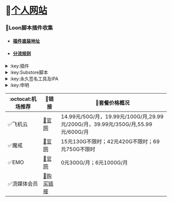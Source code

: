 # 🔔[个人网站](https://whatshub.top)
### :balloon:Loon脚本插件收集  
* #### [插件直装地址](https://whatshub.top/loon)
* #### [分流规则](https://whatshub.top/rule)
<details>
   <summary>:key:插件</summary>   

|:octocat:插件|:link:链接|:pushpin:操作说明|
|--|--|--|
|:white_check_mark:4in1|[:link:链接地址](https://whatshub.top/plugin/4in1.plugin)|配置-插件-粘贴链接
|:white_check_mark:去广告|[:link:链接地址](https://whatshub.top/plugin/startingad.plugin)|配置-插件-粘贴链接
|:white_check_mark:去广告mix|[:link:链接地址](https://whatshub.top/plugin/adultra.plugin)|配置-插件-粘贴链接
|:white_check_mark:去广告mix+|[:link:链接地址](https://whatshub.top/plugin/adultraplus.plugin)|配置-插件-粘贴链接
|:white_check_mark:Sub-Store|[:link:链接地址](https://raw.githubusercontent.com/Peng-YM/Sub-Store/master/config/Loon.plugin)|配置-插件-粘贴链接
|:white_check_mark:百度云加速|[:link:链接地址](https://whatshub.top/plugin/BaiduCloud.plugin)|配置-插件-粘贴链接
|:white_check_mark:扫描全能王|[:link:链接地址](https://whatshub.top/plugin/CamScanner.plugin)|配置-插件-粘贴链接
|:white_check_mark:Emby|[:link:链接地址](https://whatshub.top/plugin/Emby.plugin)|配置-插件-粘贴链接
|:white_check_mark:酷我会员|[:link:链接地址](https://whatshub.top/plugin/KuwoVip.plugin)|配置-插件-粘贴链接
|:white_check_mark:酷我数字专辑解锁|[:link:链接地址](https://whatshub.top/plugin/kuwo-unlock.plugin)|配置-插件-粘贴链接
|:white_check_mark:历史价格|[:link:链接地址](https://whatshub.top/plugin/Price.plugin)|配置-插件-粘贴链接
|:white_check_mark:WPS会员解锁|[:link:链接地址](https://whatshub.top/plugin/WPS.plugin)|配置-插件-粘贴链接
|:white_check_mark:Nicegram会员解锁|[:link:链接地址](https://whatshub.top/plugin/nicegram.plugin)|配置-插件-粘贴链接
|:white_check_mark:财新文章解锁|[:link:链接地址](https://whatshub.top/plugin/caixin.plugin)|配置-插件-粘贴链接
|:white_check_mark:spotify会员解锁|[:link:链接地址](https://whatshub.top/plugin/SpotifyPremium.plugin)|配置-插件-粘贴链接
|:white_check_mark:SoundCloud Go+|[:link:链接地址](https://whatshub.top/plugin/soundcloud.plugin)|配置-插件-粘贴链接
|:white_check_mark:切换百度搜索|[:link:链接地址](https://whatshub.top/plugin/B-Search.plugin)|配置-插件-粘贴链接 地址栏输入bd+空格+关键字
|:white_check_mark:代理链路检测|[:link:链接地址](https://whatshub.top/plugin/NodeLinkCheck.plugin)|配置-插件-粘贴链接
|:white_check_mark:网络模式切换|[:link:链接地址](https://whatshub.top/plugin/Running-Mode.plugin)|配置-插件-粘贴链接 自行修改[脚本](https://whatshub.top/plugin/Running-Mode.js)参数
|:white_check_mark:波点音乐|[:link:链接地址](https://whatshub.top/plugin/Bodian.plugin)|配置-插件-粘贴链接
|:white_check_mark:禁用iOS更新|[:link:链接地址](https://whatshub.top/plugin/DisableUpdate.plugin)|配置-插件-粘贴链接
|:white_check_mark:奈飞评分|[:link:链接地址](https://whatshub.top/plugin/Ratings.plugin)|配置-插件-粘贴链接
|:white_check_mark:番茄小说|[:link:链接地址](https://whatshub.top/plugin/fanqienovel.plugin)|配置-插件-粘贴链接
|:white_check_mark:TestFlight|[:link:链接地址](https://whatshub.top/plugin/iRingo_TestFlight.plugin)|配置-插件-粘贴链接
|:white_check_mark:BoxJS|[:link:链接地址](https://raw.githubusercontent.com/chavyleung/scripts/master/box/rewrite/boxjs.rewrite.loon.tf.plugin)|配置-插件-粘贴链接-safari-boxjs.com-添加到主屏幕
|:white_check_mark:Bili换区|[:link:链接地址](https://raw.githubusercontent.com/Coldvvater/Loon/master/Plugin/Bili_Auto_Regions.plugin)|配置-插件-粘贴链接
|:white_check_mark:Q-Search|[:link:链接地址](https://raw.githubusercontent.com/Coldvvater/Loon/master/Plugin/Q-Search.plugin)|配置-插件-粘贴链接（需设置duckduckgo为默认搜索引擎）
|:white_check_mark:豆瓣影视|[:link:链接地址](https://raw.githubusercontent.com/Coldvvater/Loon/master/Plugin/DouBanPlay.plugin)|配置-插件-粘贴链接
|:white_check_mark:字幕增强双语|[:link:链接地址](https://raw.githubusercontent.com/DualSubs/DualSubs/main/plugin/DualSubs.plugin)|配置-插件-粘贴链接
|:white_check_mark:YouTube双语|[:link:链接地址](https://raw.githubusercontent.com/DualSubs/DualSubs/main/plugin/DualSubs.YouTube.plugin)|配置-插件-粘贴链接
|:white_check_mark:签到脚本Cookie获取|[:link:链接地址](https://raw.githubusercontent.com/NobyDa/Script/master/Loon/Loon_GetCookie.plugin)|配置-插件-粘贴链接
|:white_check_mark:TF账户管理|[:link:链接地址](https://raw.githubusercontent.com/NobyDa/Script/master/Loon/Loon_TF_Account.plugin)|配置-插件-粘贴链接
|:white_check_mark:巴哈姆特动画疯|[:link:链接地址](https://raw.githubusercontent.com/NobyDa/Script/master/Loon/Loon_Bahamut_ADS.plugin)|配置-插件-粘贴链接
|:white_check_mark:115网盘|[:link:链接地址](https://raw.githubusercontent.com/Tartarus2014/Loon-Script/master/Plugin/115.plugin)|配置-插件-粘贴链接
|:white_check_mark:节点流媒体支持检测|[:link:链接地址](https://raw.githubusercontent.com/Tartarus2014/Loon-Script/master/Plugin/MediaCheck.plugin)|配置-插件-粘贴链接
|:white_check_mark:微博去广告|[:link:链接地址](https://raw.githubusercontent.com/Tartarus2014/Loon-Script/master/Plugin/Block/WeiboAds.plugin)|配置-插件-粘贴链接
|:white_check_mark:知乎去广告|[:link:链接地址](https://raw.githubusercontent.com/Tartarus2014/Loon-Script/master/Plugin/Block/ZhiHu.plugin)|配置-插件-粘贴链接
|:white_check_mark:跳过代理检测|[:link:链接地址](https://raw.githubusercontent.com/Tartarus2014/Loon-Script/master/Plugin/skip-proxy.plugin)|配置-插件-粘贴链接
|:white_check_mark:DNS解析|[:link:链接地址](https://raw.githubusercontent.com/VirgilClyne/VirgilClyne/main/modules/DNS/DNS.plugin)|配置-插件-粘贴链接
|:white_check_mark:iOS天气|[:link:链接地址](https://raw.githubusercontent.com/VirgilClyne/iRingo/main/plugin/Weather.plugin)|配置-插件-粘贴链接
|:white_check_mark:iOS定位|[:link:链接地址](https://raw.githubusercontent.com/VirgilClyne/iRingo/main/plugin/Location.plugin)|配置-插件-粘贴链接
|:white_check_mark:iOSMitM|[:link:链接地址](https://raw.githubusercontent.com/VirgilClyne/iRingo/main/plugin/MitM.plugin)|配置-插件-粘贴链接
|:white_check_mark:Siri|[:link:链接地址](https://raw.githubusercontent.com/VirgilClyne/iRingo/main/plugin/Siri.plugin)|配置-插件-粘贴链接
|:white_check_mark:Apple News|[:link:链接地址](https://raw.githubusercontent.com/VirgilClyne/iRingo/main/plugin/News.plugin)|配置-插件-粘贴链接
|:white_check_mark:Apple TV|[:link:链接地址](https://raw.githubusercontent.com/VirgilClyne/iRingo/main/plugin/TV.plugin)|配置-插件-粘贴链接
|:white_check_mark:流利说解锁|[:link:链接地址](https://whatshub.top/plugin/lls.plugin)|配置-插件-粘贴链接
|:white_check_mark:JibJab|[:link:链接地址](https://whatshub.top/plugin/jibjab.plugin)|配置-插件-粘贴链接
|:white_check_mark:Mix Camera|[:link:链接地址](https://whatshub.top/plugin/mix.plugin)|配置-插件-粘贴链接
|:white_check_mark:Picsart|[:link:链接地址](https://whatshub.top/plugin/picsart.plugin)|配置-插件-粘贴链接
|:white_check_mark:Polarr|[:link:链接地址](https://whatshub.top/plugin/polarr.plugin)|配置-插件-粘贴链接
|:white_check_mark:皮皮虾|[:link:链接地址](https://whatshub.top/plugin/ppx.plugin)|配置-插件-粘贴链接
|:white_check_mark:VSCO|[:link:链接地址](https://whatshub.top/plugin/vsco.plugin)|配置-插件-粘贴链接
|:white_check_mark:小影|[:link:链接地址](https://whatshub.top/plugin/xiaoying.plugin)|配置-插件-粘贴链接
|:white_check_mark:香蕉视频|[:link:链接地址](https://whatshub.top/plugin/xjsp.plugin)|配置-插件-粘贴链接
|:white_check_mark:ColorWidgets小组件|[:link:链接地址](https://whatshub.top/plugin/colorwidgets.plugin)|配置-插件-粘贴链接
|:white_check_mark:Alarmy闹钟解锁|[:link:链接地址](https://whatshub.top/plugin/alarmy.plugin)|配置-插件-粘贴链接
|:white_check_mark:彩云天气提醒|[:link:链接地址](https://whatshub.top/plugin/caiyun.plugin)|配置-插件-粘贴链接
|:white_check_mark:Aloha浏览器|[:link:链接地址](https://whatshub.top/plugin/aloha.plugin)|配置-插件-粘贴链接
|:white_check_mark:BedtimeFan助眠风扇|[:link:链接地址](https://whatshub.top/plugin/BedtimeFan.plugin)|配置-插件-粘贴链接
|:white_check_mark:Bazaart解锁|[:link:链接地址](https://whatshub.top/plugin/bazaart.plugin)|配置-插件-粘贴链接
|:white_check_mark:DailyYoga解锁|[:link:链接地址](https://whatshub.top/plugin/daily-yoga.plugin)|配置-插件-粘贴链接
|:white_check_mark:Darkroom解锁|[:link:链接地址](https://whatshub.top/plugin/darkroom.plugin)|配置-插件-粘贴链接
|:white_check_mark:Fabulous解锁|[:link:链接地址](https://whatshub.top/plugin/fabulous.plugin)|配置-插件-粘贴链接
|:white_check_mark:Invideo解锁|[:link:链接地址](https://whatshub.top/plugin/invideo.plugin)|配置-插件-粘贴链接
|:white_check_mark:忆飞Gif解锁|[:link:链接地址](https://whatshub.top/plugin/giftr.plugin)|配置-插件-粘贴链接
|:white_check_mark:句读解锁|[:link:链接地址](https://whatshub.top/plugin/judou.plugin)|配置-插件-粘贴链接
|:white_check_mark:Kika会员解锁|[:link:链接地址](https://whatshub.top/plugin/kika.plugin)|配置-插件-粘贴链接
|:white_check_mark:Mojo会员解锁|[:link:链接地址](https://whatshub.top/plugin/mojo.plugin)|配置-插件-粘贴链接
|:white_check_mark:Musixmatch解锁|[:link:链接地址](https://whatshub.top/plugin/musixmatch.plugin)|配置-插件-粘贴链接
|:white_check_mark:MyFitnessPal解锁|[:link:链接地址](https://whatshub.top/plugin/myfitnesspal.plugin)|配置-插件-粘贴链接
|:white_check_mark:Now冥想解锁|[:link:链接地址](https://whatshub.top/plugin/now.plugin)|配置-插件-粘贴链接
|:white_check_mark:奶由壁纸解锁|[:link:链接地址](https://whatshub.top/plugin/nybz.plugin)|配置-插件-粘贴链接
|:white_check_mark:Piccollage解锁|[:link:链接地址](https://whatshub.top/plugin/piccollage.plugin)|配置-插件-粘贴链接
|:white_check_mark:Pixelcut解锁|[:link:链接地址](https://whatshub.top/plugin/pixelcut.plugin)|配置-插件-粘贴链接
|:white_check_mark:时光手账解锁|[:link:链接地址](https://whatshub.top/plugin/sgsz.plugin)|配置-插件-粘贴链接
|:white_check_mark:ShadowLink解锁会员节点|[:link:链接地址](https://whatshub.top/plugin/shadowlinkvpn.plugin)|配置-插件-粘贴链接
|:white_check_mark:Smallpdf解锁|[:link:链接地址](https://whatshub.top/plugin/smallpdf.plugin)|配置-插件-粘贴链接
|:white_check_mark:Tangerine解锁|[:link:链接地址](https://whatshub.top/plugin/tangerine.plugin)|配置-插件-粘贴链接
|:white_check_mark:Ten Percent解锁|[:link:链接地址](https://whatshub.top/plugin/tenpercent.plugin)|配置-插件-粘贴链接
|:white_check_mark:迅雷会员解锁|[:link:链接地址](https://whatshub.top/plugin/thunder.plugin)|配置-插件-粘贴链接
|:white_check_mark:Workout For Women解锁|[:link:链接地址](https://whatshub.top/plugin/wfw.plugin)|配置-插件-粘贴链接
|:white_check_mark:Widgetsmith解锁|[:link:链接地址](https://whatshub.top/plugin/widgetsmith.plugin)|配置-插件-粘贴链接
|:white_check_mark:万能变声器解锁|[:link:链接地址](https://whatshub.top/plugin/wnbsq.plugin)|配置-插件-粘贴链接
|:white_check_mark:指尖时光解锁会员|[:link:链接地址](https://whatshub.top/plugin/zjsg.plugin)|配置-插件-粘贴链接
|:white_check_mark:傲软抠图会员|[:link:链接地址](https://whatshub.top/plugin/apowersoft.plugin)|配置-插件-粘贴链接
|:white_check_mark:Appraven Pro|[:link:链接地址](https://whatshub.top/plugin/appraven.plugin)|配置-插件-粘贴链接
|:white_check_mark:布丁锁屏|[:link:链接地址](https://whatshub.top/plugin/bdsp.plugin)|配置-插件-粘贴链接
|:white_check_mark:Bilibili 1080P|[:link:链接地址](https://whatshub.top/plugin/bili.plugin)|配置-插件-粘贴链接
|:white_check_mark:BOOM会员解锁|[:link:链接地址](https://whatshub.top/plugin/boom.plugin)|配置-插件-粘贴链接
|:white_check_mark:克拉壁纸|[:link:链接地址](https://whatshub.top/plugin/clarity.plugin)|配置-插件-粘贴链接
|:white_check_mark:彩云天气SVIP|[:link:链接地址](https://whatshub.top/plugin/colorweather.plugin)|配置-插件-粘贴链接
|:white_check_mark:Ellabook VIP|[:link:链接地址](https://whatshub.top/plugin/ellabook.plugin)|配置-插件-粘贴链接
|:white_check_mark:Fimo Pro|[:link:链接地址](https://whatshub.top/plugin/fimo.plugin)|配置-插件-粘贴链接
|:white_check_mark:i Love PDF解锁|[:link:链接地址](https://whatshub.top/plugin/ilovepdf.plugin)|配置-插件-粘贴链接
|:white_check_mark:美图秀秀VIP|[:link:链接地址](https://whatshub.top/plugin/meituxx.plugin)|配置-插件-粘贴链接
|:white_check_mark:起伏会员解锁|[:link:链接地址](https://whatshub.top/plugin/qifu.plugin)|配置-插件-粘贴链接
|:white_check_mark:Symbolab Pro|[:link:链接地址](https://whatshub.top/plugin/symbolab.plugin)|配置-插件-粘贴链接
|:white_check_mark:Pixiv Show|[:link:链接地址](https://raw.githubusercontent.com/I-am-R-E/Functional-Store-Hub/Master/PixivShow/Loon.plugin)|配置-插件-粘贴链接
|:white_check_mark:B612咔叽|[:link:链接地址](https://whatshub.top/plugin/b612.plugin)|配置-插件-粘贴链接
|:white_check_mark:儿歌点点会员|[:link:链接地址](https://whatshub.top/plugin/egdd.plugin)|配置-插件-粘贴链接
|:white_check_mark:hyperweb会员解锁|[:link:链接地址](https://whatshub.top/plugin/hyperweb.plugin)|配置-插件-粘贴链接
|:white_check_mark:Molycam会员|[:link:链接地址](https://whatshub.top/plugin/molycam.plugin)|配置-插件-粘贴链接
|:white_check_mark:Photomath会员|[:link:链接地址](https://whatshub.top/plugin/photomath.plugin)|配置-插件-粘贴链接
|:white_check_mark:西窗烛解锁|[:link:链接地址](https://whatshub.top/plugin/xcz.plugin)|配置-插件-粘贴链接
|:white_check_mark:Accuweather解锁|[:link:链接地址](https://whatshub.top/plugin/accu.plugin)|配置-插件-粘贴链接
|:white_check_mark:Meistertask解锁|[:link:链接地址](https://whatshub.top/plugin/meistertask.plugin)|配置-插件-粘贴链接
|:white_check_mark:一言解锁|[:link:链接地址](https://whatshub.top/plugin/yiyan.plugin)|配置-插件-粘贴链接
|:white_check_mark:Fantastical解锁|[:link:链接地址](https://whatshub.top/plugin/fantastical.plugin)|配置-插件-粘贴链接
|:white_check_mark:云听解锁|[:link:链接地址](https://whatshub.top/plugin/yunting.plugin)|配置-插件-粘贴链接
|:white_check_mark:豌豆清单解锁|[:link:链接地址](https://whatshub.top/plugin/wdqd.plugin)|配置-插件-粘贴链接
|:white_check_mark:EMMO解锁|[:link:链接地址](https://whatshub.top/plugin/emmo.plugin)|配置-插件-粘贴链接
|:white_check_mark:小习惯解锁|[:link:链接地址](https://whatshub.top/plugin/xxg.plugin)|配置-插件-粘贴链接
|:white_check_mark:读书笔记解锁|[:link:链接地址](https://whatshub.top/plugin/dsbj.plugin)|配置-插件-粘贴链接
|:white_check_mark:斑马海报解锁|[:link:链接地址](https://whatshub.top/plugin/zebra.plugin)|配置-插件-粘贴链接
|:white_check_mark:My Plate解锁|[:link:链接地址](https://whatshub.top/plugin/myplate.plugin)|配置-插件-粘贴链接
|❌I AM解锁|[:link:链接地址](https://whatshub.top/plugin/iam.plugin)|配置-插件-粘贴链接
|:white_check_mark:iMuseum解锁|[:link:链接地址](https://whatshub.top/plugin/imuseum.plugin)|配置-插件-粘贴链接
|:white_check_mark:Audiomack解锁|[:link:链接地址](https://whatshub.top/plugin/audiomack.plugin)|配置-插件-粘贴链接
|:white_check_mark:Grammarly解锁|[:link:链接地址](https://whatshub.top/plugin/grammarly.plugin)|配置-插件-粘贴链接
|:white_check_mark:TOKCAM解锁|[:link:链接地址](https://whatshub.top/plugin/tokcam.plugin)|配置-插件-粘贴链接
|:white_check_mark:图图记账解锁|[:link:链接地址](https://whatshub.top/plugin/tutu.plugin)|配置-插件-粘贴链接
|:white_check_mark:WallCraft解锁|[:link:链接地址](https://whatshub.top/plugin/wallcraft.plugin)|配置-插件-粘贴链接
|:white_check_mark:新语听书解锁|[:link:链接地址](https://whatshub.top/plugin/xyts.plugin)|配置-插件-粘贴链接
|:white_check_mark:一甜相机解锁|[:link:链接地址](https://whatshub.top/plugin/yitian.plugin)|配置-插件-粘贴链接
|:white_check_mark:Grow解锁|[:link:链接地址](https://whatshub.top/plugin/grow.plugin)|配置-插件-粘贴链接
|:white_check_mark:Xmind思维导图|[:link:链接地址](https://whatshub.top/plugin/xmind.plugin)|配置-插件-粘贴链接
|:white_check_mark:微信公众号去广告|[:link:链接地址](https://whatshub.top/plugin/wechatad.plugin)|配置-插件-粘贴链接
|:white_check_mark:微博去广告|[:link:链接地址](https://whatshub.top/plugin/weiboad.plugin)|配置-插件-粘贴链接
|:white_check_mark:哔哩哔哩去广告|[:link:链接地址](https://whatshub.top/plugin/biliad.plugin)|配置-插件-粘贴链接
|:white_check_mark:喜马拉雅去广告|[:link:链接地址](https://whatshub.top/plugin/xmlyad.plugin)|配置-插件-粘贴链接
|:white_check_mark:网易蜗牛阅读|[:link:链接地址](https://whatshub.top/plugin/wnds.plugin)|配置-插件-粘贴链接
|:white_check_mark:马卡龙玩图|[:link:链接地址](https://whatshub.top/plugin/mklwt.plugin)|配置-插件-粘贴链接
|:white_check_mark:第一弹解锁|[:link:链接地址](https://whatshub.top/plugin/dyd.plugin)|配置-插件-粘贴链接
|:white_check_mark:海豚记账本|[:link:链接地址](https://whatshub.top/plugin/htjzb.plugin)|配置-插件-粘贴链接
|:white_check_mark:PEAK解锁|[:link:链接地址](https://whatshub.top/plugin/peak.plugin)|配置-插件-粘贴链接
|:white_check_mark:Pillow解锁|[:link:链接地址](https://whatshub.top/plugin/pillow.plugin)|配置-插件-粘贴链接
|:white_check_mark:PocketLists解锁|[:link:链接地址](https://whatshub.top/plugin/pocketlists.plugin)|配置-插件-粘贴链接
|:white_check_mark:知音漫客解锁|[:link:链接地址](https://whatshub.top/plugin/zymk.plugin)|配置-插件-粘贴链接
|:white_check_mark:有道云笔记解锁|[:link:链接地址](https://whatshub.top/plugin/ydybj.plugin)|配置-插件-粘贴链接
|:white_check_mark:Vista看天下解锁|[:link:链接地址](https://whatshub.top/plugin/vista.plugin)|配置-插件-粘贴链接
|:white_check_mark:PhotosShop Express会员解锁|[:link:链接地址](https://whatshub.top/plugin/photoshop.plugin)|配置-插件-粘贴链接
|:white_check_mark:人人视频去广告|[:link:链接地址](https://whatshub.top/plugin/rrsp.plugin)|配置-插件-粘贴链接
|:white_check_mark:七猫小说解锁|[:link:链接地址](https://whatshub.top/plugin/qmxs.plugin)|配置-插件-粘贴链接
|:white_check_mark:漫画台小程序解锁|[:link:链接地址](https://whatshub.top/plugin/mht.plugin)|配置-插件-粘贴链接
|:white_check_mark:Notability解锁|[:link:链接地址](https://whatshub.top/plugin/notability.plugin)|配置-插件-粘贴链接
|:white_check_mark:爱美剧解锁|[:link:链接地址](https://whatshub.top/plugin/amj.plugin)|配置-插件-粘贴链接
|:white_check_mark:白描黄金会员|[:link:链接地址](https://whatshub.top/plugin/baimiao.plugin)|配置-插件-粘贴链接
|:white_check_mark:OldRoll相机解锁|[:link:链接地址](https://whatshub.top/plugin/oldroll.plugin)|配置-插件-粘贴链接
|:white_check_mark:少年得到解锁会员|[:link:链接地址](https://whatshub.top/plugin/sndd.plugin)|配置-插件-粘贴链接
|:white_check_mark:大蓝鲸|[:link:链接地址](https://whatshub.top/plugin/dalanjing.plugin)|配置-插件-粘贴链接
|:white_check_mark:螺畤大语文解锁会员|[:link:链接地址](https://whatshub.top/plugin/lsdyw.plugin)|配置-插件-粘贴链接
|:white_check_mark:语文趣配音解锁会员|[:link:链接地址](https://whatshub.top/plugin/ywqpy.plugin)|配置-插件-粘贴链接
|:white_check_mark:配音秀解锁会员|[:link:链接地址](https://whatshub.top/plugin/pyx.plugin)|配置-插件-粘贴链接
|:white_check_mark:纸条年度会员解锁|[:link:链接地址](https://whatshub.top/plugin/zhitiao.plugin)|配置-插件-粘贴链接
|:white_check_mark:石墨文档解锁|[:link:链接地址](https://whatshub.top/plugin/smwd.plugin)|配置-插件-粘贴链接
|:white_check_mark:美篇解锁vip|[:link:链接地址](https://whatshub.top/plugin/meipian.plugin)|配置-插件-粘贴链接
|:white_check_mark:Adobe LightRoom解锁|[:link:链接地址](https://whatshub.top/plugin/lightroom.plugin)|配置-插件-粘贴链接
|:white_check_mark:Calm解锁|[:link:链接地址](https://whatshub.top/plugin/calm.plugin)|配置-插件-粘贴链接
|:white_check_mark:NFC门禁卡公交卡|[:link:链接地址](https://whatshub.top/plugin/nfc.plugin)|配置-插件-粘贴链接
|:white_check_mark:搜图神器|[:link:链接地址](https://whatshub.top/plugin/stsq.plugin)|配置-插件-粘贴链接
|:white_check_mark:https抓包|[:link:链接地址](https://whatshub.top/plugin/https.plugin)|配置-插件-粘贴链接
|:white_check_mark:SSA丝社|[:link:链接地址](https://whatshub.top/plugin/ssa.plugin)|配置-插件-粘贴链接
|:white_check_mark:小小优趣|[:link:链接地址](https://whatshub.top/plugin/xxyq.plugin)|配置-插件-粘贴链接
|:white_check_mark:幻影相册|[:link:链接地址](https://whatshub.top/plugin/hyxc.plugin)|配置-插件-粘贴链接
|:white_check_mark:精塾国学|[:link:链接地址](https://whatshub.top/plugin/jsgx.plugin)|配置-插件-粘贴链接
|:white_check_mark:PrettyUp|[:link:链接地址](https://whatshub.top/plugin/prettyup.plugin)|配置-插件-粘贴链接
|:white_check_mark:Cubox|[:link:链接地址](https://whatshub.top/plugin/cubox.plugin)|配置-插件-粘贴链接
|:white_check_mark:pandora订阅管理|[:link:链接地址](https://whatshub.top/plugin/pandora.plugin)|配置-插件-粘贴链接
|:white_check_mark:微信阅读积分兑换|[:link:链接地址](https://whatshub.top/plugin/wechatread.plugin)|请查阅脚本内教程
|:white_check_mark:来音智能陪练|[:link:链接地址](https://whatshub.top/plugin/ly.plugin)|配置-插件-粘贴链接
|:white_check_mark:熊掌记|[:link:链接地址](https://whatshub.top/plugin/xzj.plugin)|配置-插件-粘贴链接
|❌Notboring解锁|[:link:链接地址](https://whatshub.top/plugin/notboring.plugin)|配置-插件-粘贴链接
|:white_check_mark:如期扫码解锁|[:link:链接地址](https://whatshub.top/plugin/rq.plugin)|配置-插件-粘贴链接
|:white_check_mark:CEO周课|[:link:链接地址](https://whatshub.top/plugin/ceo.plugin)|配置-插件-粘贴链接
|:white_check_mark:Fileball|[:link:链接地址](https://whatshub.top/plugin/fileball.plugin)|配置-插件-粘贴链接
|:white_check_mark:1blocker|[:link:链接地址](https://whatshub.top/plugin/1blocker.plugin)|配置-插件-粘贴链接
|:white_check_mark:AI换脸秀|[:link:链接地址](https://whatshub.top/plugin/ai.plugin)|配置-插件-粘贴链接
|:white_check_mark:proknockout|[:link:链接地址](https://whatshub.top/plugin/proknockout.plugin)|配置-插件-粘贴链接
|:white_check_mark:青柠海报|[:link:链接地址](https://whatshub.top/plugin/qnhb.plugin)|配置-插件-粘贴链接
|:white_check_mark:FainTV|[:link:链接地址](https://whatshub.top/plugin/faintv.plugin)|配置-插件-粘贴链接
|:white_check_mark:微信听书|[:link:链接地址](https://whatshub.top/plugin/wxts.plugin)|配置-插件-粘贴链接
|:white_check_mark:人民日报去广告|[:link:链接地址](https://whatshub.top/plugin/rmrb.plugin)|配置-插件-粘贴链接
|:white_check_mark:爱企查|[:link:链接地址](https://whatshub.top/plugin/aqc.plugin)|配置-插件-粘贴链接
|:white_check_mark:微信读书免费卡解锁|[:link:链接地址](https://whatshub.top/plugin/wxds.plugin)|配置-插件-粘贴链接
|:white_check_mark:chic|[:link:链接地址](https://whatshub.top/plugin/chic.plugin)|配置-插件-粘贴链接
|:white_check_mark:有道词典|[:link:链接地址](https://whatshub.top/plugin/ydcd.plugin)|配置-插件-粘贴链接
|:white_check_mark:一路听天下|[:link:链接地址](https://whatshub.top/plugin/ylttx.plugin)|配置-插件-粘贴链接
|:white_check_mark:网速测试大师|[:link:链接地址](https://whatshub.top/plugin/wscsds.plugin)|配置-插件-粘贴链接
|:white_check_mark:网速管家|[:link:链接地址](https://whatshub.top/plugin/wsgj.plugin)|配置-插件-粘贴链接
|:white_check_mark:EFEKT美易|[:link:链接地址](https://whatshub.top/plugin/efekt.plugin)|配置-插件-粘贴链接
|:white_check_mark:WPS稻壳|[:link:链接地址](https://whatshub.top/plugin/doc.plugin)|配置-插件-粘贴链接
|:white_check_mark:米克锁屏|[:link:链接地址](https://whatshub.top/plugin/mksp.plugin)|配置-插件-粘贴链接
|:white_check_mark:阿布睡前故事|[:link:链接地址](https://whatshub.top/plugin/absqgs.plugin)|配置-插件-粘贴链接
|:white_check_mark:collart|[:link:链接地址](https://whatshub.top/plugin/collart.plugin)|配置-插件-粘贴链接
|:white_check_mark:博商小麦|[:link:链接地址](https://whatshub.top/plugin/bsxm.plugin)|配置-插件-粘贴链接
|:white_check_mark:MEMRISE|[:link:链接地址](https://whatshub.top/plugin/memrise.plugin)|配置-插件-粘贴链接
|:white_check_mark:堆糖|[:link:链接地址](https://whatshub.top/plugin/duitang.plugin)|配置-插件-粘贴链接
|:white_check_mark:Flomo|[:link:链接地址](https://whatshub.top/plugin/folomo.plugin)|配置-插件-粘贴链接
|:white_check_mark:APTV|[:link:链接地址](https://whatshub.top/plugin/aptv.plugin)|配置-插件-粘贴链接
|:white_check_mark:香哈菜谱大全|[:link:链接地址](https://whatshub.top/plugin/cp.plugin)|配置-插件-粘贴链接
|:white_check_mark:长相思|[:link:链接地址](https://whatshub.top/plugin/cxs.plugin)|配置-插件-粘贴链接
|:white_check_mark:电子请柬制作|[:link:链接地址](https://whatshub.top/plugin/dzqj.plugin)|配置-插件-粘贴链接
|:white_check_mark:黄油相机|[:link:链接地址](https://whatshub.top/plugin/hyxj.plugin)|配置-插件-粘贴链接
|:white_check_mark:Lingokids|[:link:链接地址](https://whatshub.top/plugin/lingokids.plugin)|配置-插件-粘贴链接
|:white_check_mark:百度文库阅读解锁|[:link:链接地址](https://whatshub.top/plugin/bdwk.plugin)|配置-插件-粘贴链接
|:white_check_mark:Craft|[:link:链接地址](https://whatshub.top/plugin/craft.plugin)|配置-插件-粘贴链接
|:white_check_mark:Panda小组件|[:link:链接地址](https://whatshub.top/plugin/panda.plugin)|配置-插件-粘贴链接
|:white_check_mark:Keep|[:link:链接地址](https://whatshub.top/plugin/keep.plugin)|配置-插件-粘贴链接
|:white_check_mark:Documents|[:link:链接地址](https://whatshub.top/plugin/documents.plugin)|配置-插件-粘贴链接
|:white_check_mark:Planny|[:link:链接地址](https://whatshub.top/plugin/planny.plugin)|配置-插件-粘贴链接
|:white_check_mark:Ego Reader|[:link:链接地址](https://whatshub.top/plugin/ego.plugin)|配置-插件-粘贴链接
|:white_check_mark:极速扫描仪|[:link:链接地址](https://whatshub.top/plugin/jssmy.plugin)|配置-插件-粘贴链接
|:white_check_mark:指尖笔记|[:link:链接地址](https://whatshub.top/plugin/zjbj.plugin)|配置-插件-粘贴链接
|:white_check_mark:钱迹|[:link:链接地址](https://whatshub.top/plugin/qj.plugin)|配置-插件-粘贴链接
|:white_check_mark:Agenda|[:link:链接地址](https://whatshub.top/plugin/agenda.plugin)|配置-插件-粘贴链接
|:white_check_mark:多重搜索|[:link:链接地址](https://whatshub.top/plugin/multisearch.plugin)|配置-插件-粘贴链接
|:white_check_mark:即刻运动|[:link:链接地址](https://whatshub.top/plugin/jkyd.plugin)|配置-插件-粘贴链接
|:white_check_mark:Day One|[:link:链接地址](https://whatshub.top/plugin/dayone.plugin)|配置-插件-粘贴链接
|:white_check_mark:Usage|[:link:链接地址](https://whatshub.top/plugin/usage.plugin)|配置-插件-粘贴链接
|:white_check_mark:谜底时钟|[:link:链接地址](https://whatshub.top/plugin/mdsz.plugin)|配置-插件-粘贴链接
|:white_check_mark:MoenyThings|[:link:链接地址](https://whatshub.top/plugin/moneythings.plugin)|配置-插件-粘贴链接
|:white_check_mark:手机扫描仪|[:link:链接地址](https://whatshub.top/plugin/sjsmy.plugin)|配置-插件-粘贴链接
|:white_check_mark:Sorted|[:link:链接地址](https://whatshub.top/plugin/sorted.plugin)|配置-插件-粘贴链接
|:white_check_mark:尽简衣橱|[:link:链接地址](https://whatshub.top/plugin/jjyc.plugin)|配置-插件-粘贴链接
|:white_check_mark:看理想|[:link:链接地址](https://whatshub.top/plugin/klx.plugin)|配置-插件-粘贴链接
|:white_check_mark:目标地图|[:link:链接地址](https://whatshub.top/plugin/mbdt.plugin)|配置-插件-粘贴链接
|:white_check_mark:拼图酱|[:link:链接地址](https://whatshub.top/plugin/ptj.plugin)|配置-插件-粘贴链接
|:white_check_mark:向日葵阅读|[:link:链接地址](https://whatshub.top/plugin/xrk.plugin)|配置-插件-粘贴链接
|:white_check_mark:卡片日记|[:link:链接地址](https://whatshub.top/plugin/kprj.plugin)|配置-插件-粘贴链接
|:white_check_mark:莉景天气|[:link:链接地址](https://whatshub.top/plugin/ljtq.plugin)|配置-插件-粘贴链接
|:white_check_mark:Motivation|[:link:链接地址](https://whatshub.top/plugin/motivation.plugin)|配置-插件-粘贴链接
|:white_check_mark:PDF Viewer|[:link:链接地址](https://whatshub.top/plugin/pdfviewer.plugin)|配置-插件-粘贴链接
|:white_check_mark:Percento|[:link:链接地址](https://whatshub.top/plugin/percento.plugin)|配置-插件-粘贴链接
|:white_check_mark:Pixelance|[:link:链接地址](https://whatshub.top/plugin/pixelance.plugin)|配置-插件-粘贴链接
|:white_check_mark:Retake|[:link:链接地址](https://whatshub.top/plugin/retake.plugin)|配置-插件-粘贴链接
|:white_check_mark:色采|[:link:链接地址](https://whatshub.top/plugin/sc.plugin)|配置-插件-粘贴链接
|:white_check_mark:闪萌表情|[:link:链接地址](https://whatshub.top/plugin/smbq.plugin)|配置-插件-粘贴链接
|:white_check_mark:音频剪辑|[:link:链接地址](https://whatshub.top/plugin/ypjj.plugin)|配置-插件-粘贴链接
|:white_check_mark:Varlens|[:link:链接地址](https://whatshub.top/plugin/varlens.plugin)|配置-插件-粘贴链接
|:white_check_mark:一木记账|[:link:链接地址](https://whatshub.top/plugin/ymjz.plugin)|配置-插件-粘贴链接
|:white_check_mark:Drafts|[:link:链接地址](https://whatshub.top/plugin/drafts.plugin)|配置-插件-粘贴链接
|:white_check_mark:叮叮水印相机|[:link:链接地址](https://whatshub.top/plugin/ddsyxj.plugin)|配置-插件-粘贴链接
|:white_check_mark:Emote|[:link:链接地址](https://whatshub.top/plugin/emote.plugin)|配置-插件-粘贴链接
|:white_check_mark:灵敢足迹|[:link:链接地址](https://whatshub.top/plugin/lgzj.plugin)|配置-插件-粘贴链接
|:white_check_mark:7分钟HIIT运动|[:link:链接地址](https://whatshub.top/plugin/seven.plugin)|配置-插件-粘贴链接
|:white_check_mark:私密相册管家|[:link:链接地址](https://whatshub.top/plugin/smxcgj.plugin)|配置-插件-粘贴链接
|:white_check_mark:FitnessView|[:link:链接地址](https://whatshub.top/plugin/fnv.plugin)|配置-插件-粘贴链接
|:white_check_mark:TODO清单|[:link:链接地址](https://whatshub.top/plugin/todo.plugin)|配置-插件-粘贴链接
|:white_check_mark:淘票票评分|[:link:链接地址](https://whatshub.top/plugin/tpp.plugin)|配置-插件-粘贴链接
|:white_check_mark:天天豆|[:link:链接地址](https://whatshub.top/plugin/ttd.plugin)|配置-插件-粘贴链接
|:white_check_mark:咖映|[:link:链接地址](https://whatshub.top/plugin/ky.plugin)|配置-插件-粘贴链接
|:white_check_mark:VCUS|[:link:链接地址](https://whatshub.top/plugin/vcus.plugin)|配置-插件-粘贴链接
|:white_check_mark:傲软PDF编辑|[:link:链接地址](https://whatshub.top/plugin/arpdfbj.plugin)|配置-插件-粘贴链接
|:white_check_mark:傲软投屏|[:link:链接地址](https://whatshub.top/plugin/artp.plugin)|配置-插件-粘贴链接
|:white_check_mark:幻休|[:link:链接地址](https://whatshub.top/plugin/hx.plugin)|配置-插件-粘贴链接
|:white_check_mark:绘影字幕|[:link:链接地址](https://whatshub.top/plugin/hyzm.plugin)|配置-插件-粘贴链接
|:white_check_mark:汇中考|[:link:链接地址](https://whatshub.top/plugin/hzk.plugin)|配置-插件-粘贴链接
|:white_check_mark:iScreen|[:link:链接地址](https://whatshub.top/plugin/iscreen.plugin)|配置-插件-粘贴链接
|:white_check_mark:小组件盒子|[:link:链接地址](https://whatshub.top/plugin/xzjhz.plugin)|配置-插件-粘贴链接
|:white_check_mark:佐糖|[:link:链接地址](https://whatshub.top/plugin/zt.plugin)|配置-插件-粘贴链接
|:white_check_mark:飞鱼计划|[:link:链接地址](https://whatshub.top/plugin/fyjh.plugin)|配置-插件-粘贴链接
|:white_check_mark:过期啦|[:link:链接地址](https://whatshub.top/plugin/gql.plugin)|配置-插件-粘贴链接
|:white_check_mark:乃糖小组件|[:link:链接地址](https://whatshub.top/plugin/nt.plugin)|配置-插件-粘贴链接
|:white_check_mark:一书一课|[:link:链接地址](https://whatshub.top/plugin/ysyk.plugin)|配置-插件-粘贴链接
|:white_check_mark:充电助手|[:link:链接地址](https://whatshub.top/plugin/cdzs.plugin)|配置-插件-粘贴链接
|:white_check_mark:电视家|[:link:链接地址](https://whatshub.top/plugin/dsj.plugin)|配置-插件-粘贴链接
|:white_check_mark:Endel|[:link:链接地址](https://whatshub.top/plugin/endel.plugin)|配置-插件-粘贴链接
|:white_check_mark:格至日记|[:link:链接地址](https://whatshub.top/plugin/gzrj.plugin)|配置-插件-粘贴链接
|:white_check_mark:高德地图去广告|[:link:链接地址](https://whatshub.top/plugin/gddt.plugin)|配置-插件-粘贴链接
|:white_check_mark:好事发生|[:link:链接地址](https://whatshub.top/plugin/hsfs.plugin)|配置-插件-粘贴链接
|:white_check_mark:简讯|[:link:链接地址](https://whatshub.top/plugin/jianxun.plugin)|配置-插件-粘贴链接
|:white_check_mark:可拍|[:link:链接地址](https://whatshub.top/plugin/kepai.plugin)|配置-插件-粘贴链接
|:white_check_mark:Lifeviewer|[:link:链接地址](https://whatshub.top/plugin/lifeviewer.plugin)|配置-插件-粘贴链接
|:white_check_mark:Relens|[:link:链接地址](https://whatshub.top/plugin/relens.plugin)|配置-插件-粘贴链接
|:white_check_mark:Vivacut|[:link:链接地址](https://whatshub.top/plugin/vivacut.plugin)|配置-插件-粘贴链接
|:white_check_mark:Watchout|[:link:链接地址](https://whatshub.top/plugin/watchout.plugin)|配置-插件-粘贴链接
|:white_check_mark:无痕去水印|[:link:链接地址](https://whatshub.top/plugin/whqsy.plugin)|配置-插件-粘贴链接
|:white_check_mark:节点信息查询|[:link:链接地址](https://whatshub.top/plugin/GeoLocation.plugin)|配置-插件-粘贴链接
|:white_check_mark:一键换脸|[:link:链接地址](https://whatshub.top/plugin/yjhl.plugin)|配置-插件-粘贴链接
|:white_check_mark:Styleart|[:link:链接地址](https://whatshub.top/plugin/styleart.plugin)|配置-插件-粘贴链接
|:white_check_mark:流媒体解锁查询|[:link:链接地址](https://whatshub.top/plugin/MediaChecker.plugin)|配置-插件-粘贴链接
|:white_check_mark:7动|[:link:链接地址](https://whatshub.top/plugin/7dong.plugin)|配置-插件-粘贴链接
|:white_check_mark:生活指数通知|[:link:链接地址](https://whatshub.top/plugin/lifeindex.plugin)|配置-插件-粘贴链接
|:white_check_mark:海报工厂|[:link:链接地址](https://whatshub.top/plugin/hbgc.plugin)|配置-插件-粘贴链接
|:white_check_mark:我的番茄|[:link:链接地址](https://whatshub.top/plugin/wdfq.plugin)|配置-插件-粘贴链接
|:white_check_mark:FoMz|[:link:链接地址](https://whatshub.top/plugin/fomz.plugin)|配置-插件-粘贴链接
|:white_check_mark:日杂相机|[:link:链接地址](https://whatshub.top/plugin/rzxj.plugin)|配置-插件-粘贴链接
|:white_check_mark:古诗词大全|[:link:链接地址](https://whatshub.top/plugin/gscdq.plugin)|配置-插件-粘贴链接
|:white_check_mark:Mondly|[:link:链接地址](https://whatshub.top/plugin/mondly.plugin)|配置-插件-粘贴链接
|:white_check_mark:猫头鹰文件|[:link:链接地址](https://whatshub.top/plugin/mtywj.plugin)|配置-插件-粘贴链接
|:white_check_mark:YouTube去广告|[:link:链接地址](https://whatshub.top/plugin/youtube.plugin)|配置-插件-粘贴链接
|:white_check_mark:汉堡儿童故事|[:link:链接地址](https://whatshub.top/plugin/hbetgs.plugin)|配置-插件-粘贴链接
|:white_check_mark:iconKiller|[:link:链接地址](https://whatshub.top/plugin/iconkiller.plugin)|配置-插件-粘贴链接
|:white_check_mark:中华诗词库|[:link:链接地址](https://whatshub.top/plugin/zhsck.plugin)|配置-插件-粘贴链接
|:white_check_mark:字体册|[:link:链接地址](https://whatshub.top/plugin/ztc.plugin)|配置-插件-粘贴链接
|:white_check_mark:配音|[:link:链接地址](https://whatshub.top/plugin/peiyin.plugin)|配置-插件-粘贴链接
|:white_check_mark:AdGuard|[:link:链接地址](https://whatshub.top/plugin/adguard.plugin)|配置-插件-粘贴链接
|:white_check_mark:阿里云盘签到|[:link:链接地址](https://whatshub.top/plugin/aliyun.plugin)|配置-插件-粘贴链接





****
* 解锁类插件一般需要登录账号恢复购买，如不生效，请卸载重装。
* 除集合类外，脚本插件均署名原作者，如有署名错误，请联系邮箱更正。
* 如需修改或分享，请保留作者信息。

</details>



<details>
  <summary>:key:Substore脚本</summary>  

|:octocat:Sub-Store脚本|:link:链接|:pushpin:操作说明|
|--|--|--|
|:white_check_mark:脚本操作：重命名|[:link:链接地址](https://raw.githubusercontent.com/qwerzl/rename.js/main/rename.js#input=zh&output=zh&airport=你需要的机场名)|SubStore-订阅编辑-添加操作-脚本操作-粘贴链接（自行修改自己的机场名）
|:white_check_mark:脚本过滤：筛选80 443端口|[:link:链接地址](https://raw.githubusercontent.com/deezertidal/private/main/port-filter.js)|SubStore-订阅编辑-添加操作-脚本过滤-粘贴链接
|:white_check_mark:脚本过滤：筛选80,443，vmess,ws节点(免流节点)|[:link:链接地址](https://raw.githubusercontent.com/deezertidal/private/main/nodes-filter.js)|SubStore-订阅编辑-添加操作-脚本过滤-粘贴链接
|:white_check_mark:脚本操作：修改host混淆|[:link:链接地址](https://raw.githubusercontent.com/deezertidal/private/main/vmess-host.js)|SubStore-订阅编辑-添加操作-脚本操作-粘贴链接（自行修改参数）

</details>


<details>

  <summary>:key:永久签名工具及IPA</summary>  
  
|:octocat:签名工具|:link:链接|:pushpin:操作说明|
|--|--|--|
|:white_check_mark:TrollStore 永久签名|[:link:教程](https://github.com/deezertidal/shadowrocket-rules/blob/main/TrollStore.MD)|支持iOS14.0-15.4.1
|:white_check_mark:Youtube.ipa|[:link:链接地址](https://github.com/qnblackcat/uYouPlus/releases/download/v18.08.1-2.3.1/uYouPlus_18.08.1_2.3.1.ipa)|去广告 后台播放音乐 画中画
|:white_check_mark:微信双开.ipa|[:link:链接地址](https://github.com/zwf234/WeChat/releases)|双开
|:white_check_mark:Appstore++|[:link:链接地址](https://ipa.store/2886.html)|降级工具
|:white_check_mark:Tiktok.ipa|[:link:链接地址](https://drive.google.com/file/d/1XMbpcMiv2yYEw6ApYG8sCL9oGNbPpcJ5/view?usp=drivesdk)|内置换区功能
|:white_check_mark:No homebar|[:link:链接地址](https://appdb.to/app/cydia/1900001061)|隐藏屏幕底部横条
|:white_check_mark:Trollspeed.ipa|[:link:链接地址](https://drive.google.com/file/d/17HIcHpiclJnFi_pAVpc71rTsDAL3JKCn/view)|显示网速
|:white_check_mark:其他.ipa|[:link:链接地址](https://appdb.to/search/?type=cydia)，[:link:链接地址](https://ipa.store)|



</details>


 <details>
  <summary>:key:申明</summary>

## :warning:免责声明：

* 本项目涉及的任何解锁和解密分析脚本仅用于资源共享和学习研究，不能保证其合法性，准确性，完整性和有效性，请根据情况自行判断.

* 间接使用脚本的任何用户，包括但不限于建立VPS或在某些行为违反国家/地区法律或相关法规的情况下进行传播, 本项目对于由此引起的任何隐私泄漏或其他后果概不负责.

* 请勿将Script项目的任何内容用于商业或非法目的，否则后果自负.

* 如果任何单位或个人认为该项目的脚本可能涉嫌侵犯其权利，则应及时通知并提供身份证明，所有权证明，我们将在收到认证文件后删除相关脚本.

* 对任何脚本问题概不负责，包括但不限于由任何脚本错误导致的任何损失或损害.

* 您必须在下载后的24小时内从计算机或手机中完全删除以上内容.

* 任何以任何方式查看此项目的人或直接或间接使用该Script项目的任何脚本的使用者都应仔细阅读此声明。保留随时更改或补充此免责声明的权利。一旦使用并复制了任何相关脚本或Script项目的规则，则视为您已接受此免责声明.

### 特别感谢（排名不分先后,如有遗漏请提醒补充）：

* [@ddgksf2013](https://github.com/ddgksf2013)

* [@Marol62926](https://github.com/Marol62926)

* [@Tartarus2014](https://github.com/Tartarus2014)

* [@I-am-R-E](https://github.com/I-am-R-E)

* [@yqc007](https://github.com/yqc007)

* [@nzw9314](https://github.com/nzw9314)

* [@Qure](https://github.com/Koolson/Qure)

* [@Orz](https://github.com/Orz-3/mini)

* [@NobyDa](https://github.com/NobyDa)

* [@lhie1](https://github.com/lhie1)

* [@ConnersHua](https://github.com/ConnersHua)

* [@chavyleung](https://github.com/chavyleung)

* [@yichahucha](https://github.com/yichahucha)

* [@langkhach270389](https://github.com/langkhach270389)

* [@Choler](https://github.com/Choler)

* [@onewayticket255](https://github.com/onewayticket255)

* [@NavePnow](https://github.com/NavePnow)

* [@Meeta](https://github.com/MeetaGit)

* [@Neurogram-R](https://github.com/Neurogram-R)

* [@sazs34](https://github.com/sazs34)

* [@uniqueque](https://github.com/uniqueque)

* [@eHpo](https://github.com/eHpo1/Rules)

* [@Sunert](https://github.com/Sunert/Scripts)

* [@songyangzz](https://github.com/songyangzz/QuantumultX.git)

* [@zZPiglet](https://github.com/zZPiglet/Task.git)

* [@Peng-YM](https://github.com/Peng-YM/QuanX)

* [@evilbutcher](https://github.com/evilbutcher/Quantumult_X/tree/master)

* [@lxk0301](https://gitee.com/lxk0301/jd_scripts/tree/master/)

* [@toulanboy](https://github.com/toulanboy/scripts)

* [@lowking](https://github.com/lowking/Scripts)
 </details>

|:octocat:机场推荐|:link:链接| :pushpin:套餐价格概况
|--|--|--|
|:white_check_mark:飞机云|[:link:官网](https://feijicloud.com/auth/register?code=iMgM)|14.99元/50G/月，19.99元/100G/月,29.99元/200G/月，39.99元/350G/月,55.99元/600G/月
|:white_check_mark:魔戒|[:link:官网](https://mojie.me/#/register?code=tq2kydAz)|15元130G不限时；42元420G不限时；69元750G不限时
|:white_check_mark:EMO|[:link:官网](https://yyds.emovpn.top/#/register?code=7KLxhYOS)|0元300G/月；6元1000G/月
|:white_check_mark:流媒体会员|[:link:购买链接](https://ihezu.gold/mnWUrr)|  

